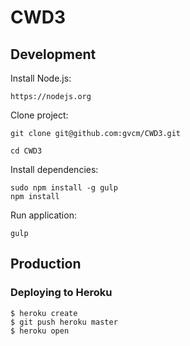 CWD3
====

## Development

Install Node.js:

```
https://nodejs.org
```

Clone project:

```
git clone git@github.com:gvcm/CWD3.git
```

```
cd CWD3
```

Install dependencies:

```
sudo npm install -g gulp
npm install
```

Run application:

```
gulp
```

## Production

### Deploying to Heroku

```
$ heroku create
$ git push heroku master
$ heroku open
```
